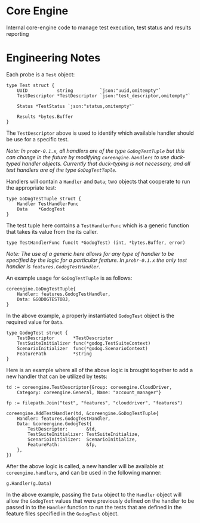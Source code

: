 # Core Engine

Internal core-engine code to manage test execution, test status and results reporting

# Engineering Notes

Each probe is a `Test` object:

```
type Test struct {
	UUID           string          `json:"uuid,omitempty"`
	TestDescriptor *TestDescriptor `json:"test_descriptor,omitempty"`

	Status *TestStatus `json:"status,omitempty"`

	Results *bytes.Buffer
}
```

The `TestDescriptor` above is used to identify which available handler should be use for a specific test.

*Note: In `probr-0.1.x`, all handlers are of the type `GoDogTestTuple` but this can change in the future by modifying `coreengine.handlers` to use duck-typed handler objects. Currently that duck-typing is not necessary, and all test handlers are of the type `GoDogTestTuple`.*

Handlers will contain a `Handler` and `Data`; two objects that cooperate to run the appropriate test:

```
type GoDogTestTuple struct {
	Handler TestHandlerFunc
	Data    *GodogTest
}
```

The test tuple here contains a `TestHandlerFunc` which is a generic function that takes its value from the its caller.

```
type TestHandlerFunc func(t *GodogTest) (int, *bytes.Buffer, error)
```

*Note: The use of a generic here allows for any type of handler to be specified by the logic for a particular feature. In `probr-0.1.x` the only test handler is `features.GodogTestHandler`.*

An example usage for `GoDogTestTuple` is as follows:

```
coreengine.GoDogTestTuple{
    Handler: features.GodogTestHandler,
    Data: &GODOGTESTOBJ,
}
```

In the above example, a properly instantiated `GodogTest` object is the required value for `Data`.

```
type GodogTest struct {
	TestDescriptor       *TestDescriptor
	TestSuiteInitializer func(*godog.TestSuiteContext)
	ScenarioInitializer  func(*godog.ScenarioContext)
	FeaturePath          *string
}
```

Here is an example where all of the above logic is brought together to add a new handler that can be utilized by tests:

```
td := coreengine.TestDescriptor{Group: coreengine.CloudDriver,
    Category: coreengine.General, Name: "account_manager"}

fp := filepath.Join("test", "features", "clouddriver", "features")

coreengine.AddTestHandler(td, &coreengine.GoDogTestTuple{
    Handler: features.GodogTestHandler,
    Data: &coreengine.GodogTest{
        TestDescriptor:       &td,
        TestSuiteInitializer: TestSuiteInitialize,
        ScenarioInitializer:  ScenarioInitialize,
        FeaturePath:          &fp,
    },
})
```

After the above logic is called, a new handler will be available at `coreengine.handlers`, and can be used in the following manner:

```
g.Handler(g.Data)
```

In the above example, passing the `Data` object to the `Handler` object will allow the `GodogTest` values that were previously defined on the handler to be passed in to the `Handler` function to run the tests that are defined in the feature files specified in the `GodogTest` object.